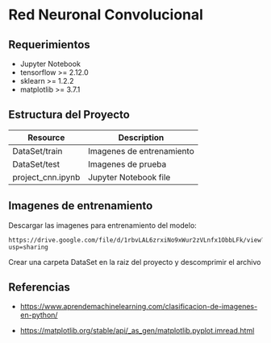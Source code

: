 # Red Neuronal Convolucional

## Requerimientos

* Jupyter Notebook
* tensorflow >= 2.12.0
* sklearn >= 1.2.2
* matplotlib >= 3.7.1


## Estructura del Proyecto

| Resource                  | Description                    |
|---------------------------|--------------------------------|
| DataSet/train             | Imagenes de entrenamiento      |
| DataSet/test              | Imagenes de prueba             |
| project_cnn.ipynb         | Jupyter Notebook file          |

## Imagenes de entrenamiento

Descargar las imagenes para entrenamiento del modelo:
```
https://drive.google.com/file/d/1rbvLAL6zrxiNo9xWur2zVLnfx1ObbLFk/view?usp=sharing

```
Crear una carpeta DataSet en la raiz del proyecto y descomprimir el archivo


## Referencias

* https://www.aprendemachinelearning.com/clasificacion-de-imagenes-en-python/

* https://matplotlib.org/stable/api/_as_gen/matplotlib.pyplot.imread.html
